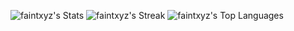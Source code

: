 ![faintxyz's Stats](https://github-readme-stats.vercel.app/api?username=faintxyz&theme=vue-dark&show_icons=true&hide_border=true&count_private=true)
![faintxyz's Streak](https://github-readme-streak-stats.herokuapp.com/?user=faintxyz&theme=vue-dark&hide_border=true)
![faintxyz's Top Languages](https://github-readme-stats.vercel.app/api/top-langs/?username=faintxyz&theme=vue-dark&show_icons=true&hide_border=true&layout=compact)
